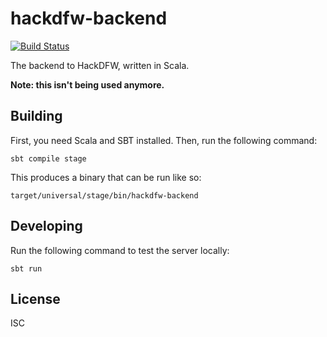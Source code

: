 # hackdfw-backend

[![Build Status](https://travis-ci.org/HackDFW/hackdfw-backend.svg)](https://travis-ci.org/HackDFW/hackdfw-backend)

The backend to HackDFW, written in Scala.

**Note: this isn't being used anymore.**

## Building

First, you need Scala and SBT installed. Then, run the following command:

```
sbt compile stage
```

This produces a binary that can be run like so:

```
target/universal/stage/bin/hackdfw-backend
```

## Developing

Run the following command to test the server locally:

```
sbt run
```

## License

ISC
